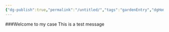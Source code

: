 ```yaml
---
{"dg-publish":true,"permalink":"/untitled/","tags":"gardenEntry","dgHomeLink":true,"dgPassFrontmatter":false}
---
```


###Welcome to my case
This is a test message